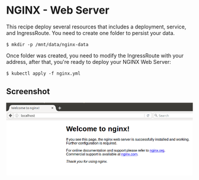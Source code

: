 # NGINX - Web Server

This recipe deploy several resources that includes a deployment, service, and IngressRoute. You need to create one folder to persist your data.

```
$ mkdir -p /mnt/data/nginx-data
```

Once folder was created, you need to modify the IngressRoute with your address, after that, you're ready to deploy your NGINX Web Server:

```
$ kubectl apply -f nginx.yml
```
## Screenshot

![nginx](screenshot.png)
